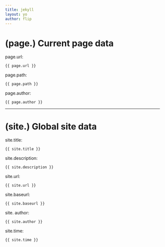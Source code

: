 ```yaml
---
title: jekyll
layout: yo
author: flip
---
```






# (page.) Current page data


page.url:
```liquid
{{ page.url }}
```

page.path:
```liquid
{{ page.path }}
```

page.author:
```liquid
{{ page.author }}
```




---
# (site.) Global site data

site.title:
```liquid
{{ site.title }}
```

site.description:
```liquid
{{ site.description }}
```

site.url:
```liquid
{{ site.url }}
```

site.baseurl:
```liquid
{{ site.baseurl }}
```

site. author:
```liquid
{{ site.author }}
```

site.time:
```liquid
{{ site.time }}
```

